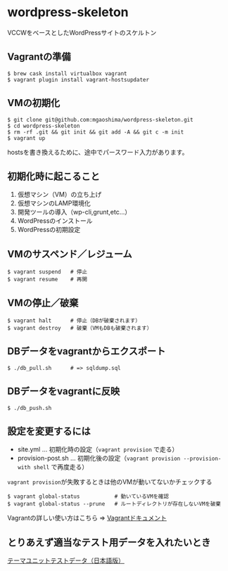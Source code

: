 # wordpress-skeleton

VCCWをベースとしたWordPressサイトのスケルトン


## Vagrantの準備

```
$ brew cask install virtualbox vagrant
$ vagrant plugin install vagrant-hostsupdater
```


## VMの初期化

```
$ git clone git@github.com:mgaoshima/wordpress-skeleton.git
$ cd wordpress-skeleton
$ rm -rf .git && git init && git add -A && git c -m init
$ vagrant up
```

hostsを書き換えるために、途中でパースワード入力があります。


## 初期化時に起こること

1. 仮想マシン（VM）の立ち上げ
1. 仮想マシンのLAMP環境化
1. 開発ツールの導入（wp-cli,grunt,etc...）
1. WordPressのインストール
1. WordPressの初期設定


## VMのサスペンド／レジューム

```
$ vagrant suspend   # 停止
$ vagrant resume    # 再開
```


## VMの停止／破棄

```
$ vagrant halt      # 停止（DBが破棄されます）
$ vagrant destroy   # 破棄（VMもDBも破棄されます）
```


## DBデータをvagrantからエクスポート

```
$ ./db_pull.sh      # => sqldump.sql
```


## DBデータをvagrantに反映

```
$ ./db_push.sh
```


## 設定を変更するには

- site.yml ... 初期化時の設定（`vagrant provision` で走る）
- provision-post.sh ... 初期化後の設定（`vagrant provision --provision-with shell` で再度走る）

`vagrant provision`が失敗するときは他のVMが動いてないかチェックする

```
$ vagrant global-status           # 動いているVMを確認
$ vagrant global-status --prune   # ルートディレクトリが存在しないVMを破棄
```

Vagrantの詳しい使い方はこちら => [Vagrantドキュメント](http://lab.raqda.com/vagrant/)

## とりあえず適当なテスト用データを入れたいとき

[テーマユニットテストデータ（日本語版）](https://github.com/jawordpressorg/theme-test-data-ja)
